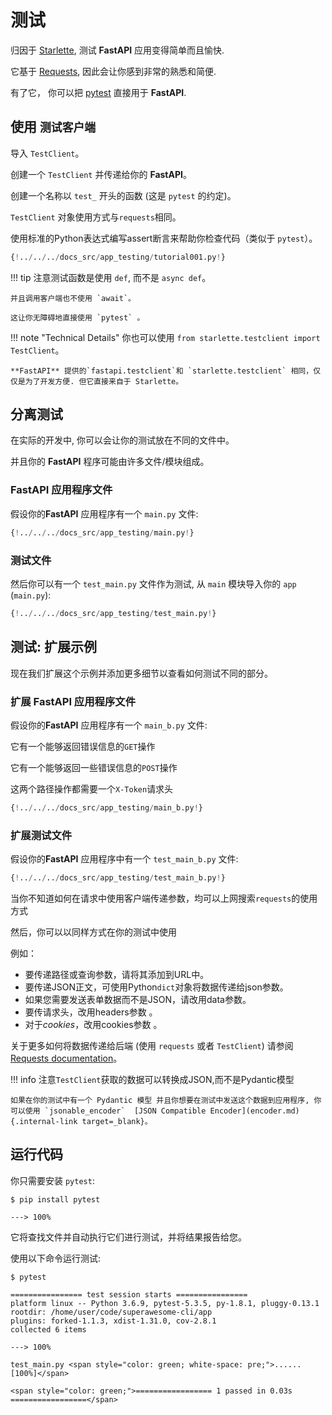 # 测试

归因于 <a href="https://www.starlette.io/testclient/" class="external-link" target="_blank">Starlette</a>, 测试 **FastAPI** 应用变得简单而且愉快.

它基于 <a href="http://docs.python-requests.org" class="external-link" target="_blank">Requests</a>, 因此会让你感到非常的熟悉和简便.

有了它， 你可以把 <a href="https://docs.pytest.org/" class="external-link" target="_blank">pytest</a> 直接用于 **FastAPI**.

## 使用 `测试客户端`

导入 `TestClient`。

创建一个 `TestClient` 并传递给你的 **FastAPI**。

创建一个名称以 `test_` 开头的函数 (这是 `pytest` 的约定)。

`TestClient` 对象使用方式与`requests`相同。

使用标准的Python表达式编写assert断言来帮助你检查代码（类似于 `pytest`）。

```Python hl_lines="2  12  15 16 17 18"
{!../../../docs_src/app_testing/tutorial001.py!}
```

!!! tip
    注意测试函数是使用 `def`, 而不是 `async def`。

    并且调用客户端也不使用 `await`。

    这让你无障碍地直接使用 `pytest` 。

!!! note "Technical Details"
    你也可以使用 `from starlette.testclient import TestClient`。

    **FastAPI** 提供的`fastapi.testclient`和 `starlette.testclient` 相同，仅仅是为了开发方便. 但它直接来自于 Starlette。

## 分离测试

在实际的开发中, 你可以会让你的测试放在不同的文件中。

并且你的 **FastAPI** 程序可能由许多文件/模块组成。

### **FastAPI** 应用程序文件

假设你的**FastAPI** 应用程序有一个 `main.py` 文件:

```Python
{!../../../docs_src/app_testing/main.py!}
```

### 测试文件

然后你可以有一个 `test_main.py` 文件作为测试, 从 `main` 模块导入你的 `app`  (`main.py`):

```Python
{!../../../docs_src/app_testing/test_main.py!}
```

## 测试: 扩展示例

现在我们扩展这个示例并添加更多细节以查看如何测试不同的部分。

### 扩展 **FastAPI** 应用程序文件

假设你的**FastAPI** 应用程序有一个 `main_b.py` 文件:

它有一个能够返回错误信息的`GET`操作

它有一个能够返回一些错误信息的`POST`操作

这两个路径操作都需要一个`X-Token`请求头

```Python
{!../../../docs_src/app_testing/main_b.py!}
```

### 扩展测试文件

假设你的**FastAPI** 应用程序中有一个 `test_main_b.py` 文件:

```Python
{!../../../docs_src/app_testing/test_main_b.py!}
```

当你不知道如何在请求中使用客户端传递参数，均可以上网搜索`requests`的使用方式

然后，你可以以同样方式在你的测试中使用

例如：

* 要传递路径或查询参数，请将其添加到URL中。
* 要传递JSON正文，可使用Python`dict`对象将数据传递给json参数。
* 如果您需要发送表单数据而不是JSON，请改用data参数。
* 要传请求头，改用headers参数 。
* 对于*cookies*，改用cookies参数 。

关于更多如何将数据传递给后端 (使用 `requests` 或者 `TestClient`) 请参阅 <a href="http://docs.python-requests.org" class="external-link" target="_blank">Requests documentation</a>。

!!! info
    注意`TestClient`获取的数据可以转换成JSON,而不是Pydantic模型

    如果在你的测试中有一个 Pydantic 模型 并且你想要在测试中发送这个数据到应用程序, 你可以使用 `jsonable_encoder`  [JSON Compatible Encoder](encoder.md){.internal-link target=_blank}。

## 运行代码

你只需要安装 `pytest`:

<div class="termy">

```console
$ pip install pytest

---> 100%
```

</div>

它将查找文件并自动执行它们进行测试，并将结果报告给您。

使用以下命令运行测试:

<div class="termy">

```console
$ pytest

================ test session starts ================
platform linux -- Python 3.6.9, pytest-5.3.5, py-1.8.1, pluggy-0.13.1
rootdir: /home/user/code/superawesome-cli/app
plugins: forked-1.1.3, xdist-1.31.0, cov-2.8.1
collected 6 items

---> 100%

test_main.py <span style="color: green; white-space: pre;">......                            [100%]</span>

<span style="color: green;">================= 1 passed in 0.03s =================</span>
```

</div>
